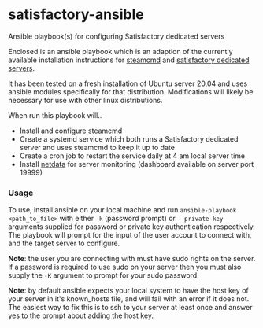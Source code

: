 # satisfactory-ansible
Ansible playbook(s) for configuring Satisfactory dedicated servers

Enclosed is an ansible playbook which is an adaption of the currently available installation instructions for [steamcmd](https://developer.valvesoftware.com/wiki/SteamCMD) and [satisfactory dedicated servers](https://satisfactory.fandom.com/wiki/Dedicated_servers).

It has been tested on a fresh installation of Ubuntu server 20.04 and uses ansible modules specifically for that distribution.  Modifications will likely be necessary for use with other linux distributions.

When run this playbook will..

* Install and configure steamcmd
* Create a systemd service which both runs a Satisfactory dedicated server and uses steamcmd to keep it up to date
* Create a cron job to restart the service daily at 4 am local server time
* Install [netdata](https://www.netdata.cloud/) for server monitoring (dashboard available on server port 19999)

### Usage
To use, install ansible on your local machine and run `ansible-playbook <path_to_file>` with either `-k` (password prompt) or `--private-key` arguments supplied for password or private key authentication respectively.  The playbook will prompt for the input of the user account to connect with, and the target server to configure.

**Note**: the user you are connecting with must have sudo rights on the server.  If a password is required to use sudo on your server then you must also supply the `-K` argument to prompt for your sudo password.

**Note**: by default ansible expects your local system to have the host key of your server in it's known_hosts file, and will fail with an error if it does not.  The easiest way to fix this is to ssh to your server at least once and answer yes to the prompt about adding the host key.